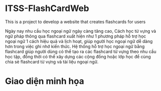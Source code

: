 # ITSS-FlashCardWeb
This is a project to develop a website that creates flashcards for users

Ngày nay nhu cầu học ngoại ngữ ngày càng tăng cao, Cách học từ vựng và ngữ pháp thông qua flashcard xuất hiện như 1 phương pháp hỗ trợ học ngoại ngữ 1 cách hiệu quả và lịch hoạt, giúp người học ngoại ngữ dễ dàng hơn trong việc ghi nhớ kiến thức. Hệ thống hỗ trợ học ngoại ngữ bằng flashcard giúp người dùng có thể tạo ra các flashcard từ vựng theo nhu cầu học tập, đồng thời có thể xây dựng các cộng đồng hoặc lớp học để cùng chia sẻ flashcard từ vựng và tài liệu ngoại ngữ.

# Giao diện minh họa

